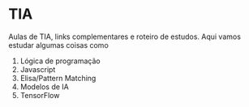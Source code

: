 # TIA
Aulas de TIA, links complementares e roteiro de estudos.
Aqui vamos estudar algumas coisas como

1. Lógica de programação
2. Javascript
3. Elisa/Pattern Matching
4. Modelos de IA
5. TensorFlow

